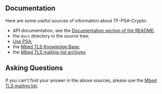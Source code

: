 ## Documentation

Here are some useful sources of information about TF-PSA-Crypto:

- API documentation, see the [Documentation section of the
  README](README.md#documentation);
- the `docs` directory in the source tree;
- [Use PSA](https://mbed-tls.readthedocs.io/en/latest/getting_started/psa/);
- the [Mbed TLS Knowledge Base](https://mbed-tls.readthedocs.io/en/latest/kb/);
- the [Mbed TLS mailing-list
  archives](https://lists.trustedfirmware.org/archives/list/mbed-tls@lists.trustedfirmware.org/).

## Asking Questions

If you can't find your answer in the above sources, please use the [Mbed TLS
mailing list](https://lists.trustedfirmware.org/mailman3/lists/mbed-tls.lists.trustedfirmware.org).
